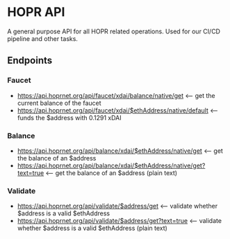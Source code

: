 # HOPR API

A general purpose API for all HOPR related operations. Used for our CI/CD pipeline and other tasks.
## Endpoints
### Faucet

- https://api.hoprnet.org/api/faucet/xdai/balance/native/get          <-- get the current balance of the faucet
- https://api.hoprnet.org/api/faucet/xdai/$ethAddress/native/default  <-- funds the $address with 0.1291 xDAI

### Balance

- https://api.hoprnet.org/api/balance/xdai/$ethAddress/native/get             <-- get the balance of an $address
- https://api.hoprnet.org/api/balance/xdai/$ethAddress/native/get?text=true   <-- get the balance of an $address (plain text)

### Validate

- https://api.hoprnet.org/api/validate/$address/get                     <-- validate whether $address is a valid $ethAddress
- https://api.hoprnet.org/api/validate/$address/get?text=true           <-- validate whether $address is a valid $ethAddress (plain text)